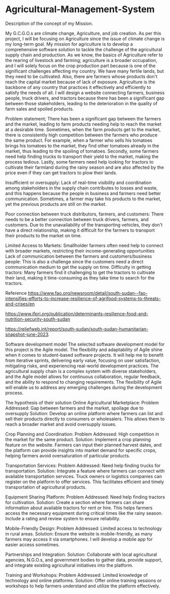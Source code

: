 # Agricultural-Management-System
Description of the concept of my Mission. 

My G.C.G.O.s are climate change, Agriculture, and job creation. As per this project, I will be focusing on Agriculture since the issue of climate change is my long-term goal.
My mission for agriculture is to develop a comprehensive software solution to tackle the challenge of the agricultural supply chain and production. As we know, the basics of Agriculture refer to the rearing of livestock and farming; agriculture is a broader occupation, and I will solely focus on the crop production part because is one of the significant challenges affecting my country. 
We have many fertile lands, but they need to be cultivated. Also, there are farmers whose products don't reach the capital market because of lack of exposure.
Agriculture is the backbone of any country that practices it effectively and efficiently to satisfy the needs of all.
I will design a website connecting farmers, business people, truck drivers, and tractors because there has been a significant gap between those stakeholders, leading to the deterioration in the quality of farm sales and spoiled products.

Problem statement;
There has been a significant gap between the farmers and the market, leading to farm products needing help to reach the market at a desirable time. Sometimes, when the farm products get to the market, there is consistently high competition between the farmers who produce the same product. For example, when a farmer who sells his tomatoes brings his tomatoes to the market, they find other tomatoes already in the market, thus leading to the spoiling of tomatoes. Secondly, some farmers need help finding trucks to transport their yield to the market, making the process tedious.
Lastly, some farmers need help looking for tractors to cultivate their farmland during the rainy season and are also affected by the price even if they can get tractors to plow their lands.

Insufficient or oversupply:
Lack of real-time visibility and coordination among stakeholders in the supply chain contributes to losses and waste, and this happens because the people in business and farmers need better communication. Sometimes, a farmer may take his products to the market, yet the previous products are still on the market.

Poor connection between truck distributors, farmers, and customers:
There needs to be a better connection between truck drivers, farmers, and customers. Due to the unavailability of the transporting vehicles, they don't have a direct relationship, making it difficult for the farmers to transport their products to the market on time.

Limited Access to Markets:
Smallholder farmers often need help to connect with broader markets, restricting their income-generating opportunities
Lack of communication between the farmers and customers/business people:
This is also a challenge since the customers need a direct communication medium to get the supply on time.
Difficulty in getting tractors:
Many farmers find it challenging to get the tractors to cultivate their land, making it time-consuming as they take time to search for the tractors. 

Reference
https://www.fao.org/newsroom/detail/south-sudan--fao-intensifies-efforts-to-increase-resilience-of-agrifood-systems-to-threats-and-crises/en

https://www.ifpri.org/publication/determinants-resilience-food-and-nutrition-security-south-sudan

https://reliefweb.int/report/south-sudan/south-sudan-humanitarian-snapshot-june-2023.


Software development model 
The selected software development model for this project is the Agile model.
The flexibility and adaptability of Agile shine when it comes to student-based software projects. It will help me to benefit from iterative sprints, delivering early value, focusing on user satisfaction, mitigating risks, and experiencing real-world development practices. The agricultural supply chain is a complex system with diverse stakeholders, and the Agile model allows for continuous collaboration, regular feedback, and the ability to respond to changing requirements. The flexibility of Agile will enable us to address any emerging challenges during the development process.

The hypothesis of their solution
Online Agricultural Marketplace:
          Problem Addressed: Gap between farmers and the market, spoilage due to oversupply
         Solution: Develop an online platform where farmers can list and sell their products directly to consumers or wholesalers. This allows them to reach a broader market and avoid oversupply issues.

Crop Planning and Coordination:
Problem Addressed: High competition in the market for the same product.
Solution: Implement a crop planning feature on the website. Farmers can input their planned harvest dates, and the platform can provide insights into market demand for specific crops, helping farmers avoid oversaturation of particular products.

Transportation Services:
Problem Addressed: Need help finding trucks for transportation.
Solution: Integrate a feature where farmers can connect with available transportation services. Truck owners or logistics companies can register on the platform to offer services. This facilitates efficient and timely transportation of agricultural products.

Equipment Sharing Platform:
Problem Addressed: Need help finding tractors for cultivation.
Solution: Create a section where farmers can share information about available tractors for rent or hire. This helps farmers access the necessary equipment during critical times like the rainy season. Include a rating and review system to ensure reliability.

Mobile-Friendly Design:
Problem Addressed: Limited access to technology in rural areas.
Solution: Ensure the website is mobile-friendly, as many farmers may access it via smartphones. I will develop a mobile app for easier access sometimes.

Partnerships and Integration:
Solution: Collaborate with local agricultural agencies, N.G.O.s, and government bodies to gather data, provide support, and integrate existing agricultural initiatives into the platform.

Training and Workshops:
Problem Addressed: Limited knowledge of technology and online platforms.
Solution: Offer online training sessions or workshops to help farmers understand and utilize the platform effectively.
